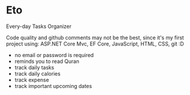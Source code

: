 # Eto

Every-day Tasks Organizer

Code quality and github comments may not be the best, since it's my first project using:
ASP.NET Core Mvc, EF Core, JavaScript, HTML, CSS, git :D

* no email or password is required
* reminds you to read Quran 
* track daily tasks
* track daily calories
* track expense
* track important upcoming dates
